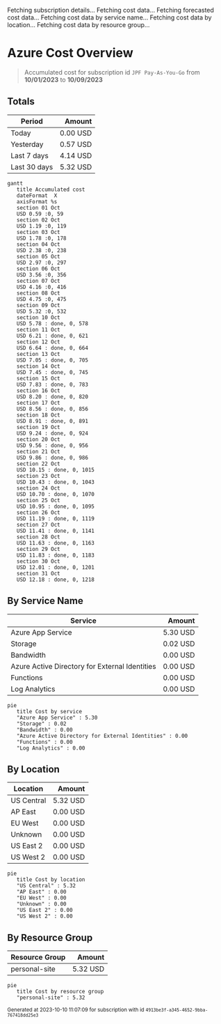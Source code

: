Fetching subscription details...
Fetching cost data...
Fetching forecasted cost data...
Fetching cost data by service name...
Fetching cost data by location...
Fetching cost data by resource group...
# Azure Cost Overview

> Accumulated cost for subscription id `JPF Pay-As-You-Go` from **10/01/2023** to **10/09/2023**

## Totals

|Period|Amount|
|---|---:|
|Today|0.00 USD|
|Yesterday|0.57 USD|
|Last 7 days|4.14 USD|
|Last 30 days|5.32 USD|

```mermaid
gantt
   title Accumulated cost
   dateFormat  X
   axisFormat %s
   section 01 Oct
   USD 0.59 :0, 59
   section 02 Oct
   USD 1.19 :0, 119
   section 03 Oct
   USD 1.78 :0, 178
   section 04 Oct
   USD 2.38 :0, 238
   section 05 Oct
   USD 2.97 :0, 297
   section 06 Oct
   USD 3.56 :0, 356
   section 07 Oct
   USD 4.16 :0, 416
   section 08 Oct
   USD 4.75 :0, 475
   section 09 Oct
   USD 5.32 :0, 532
   section 10 Oct
   USD 5.78 : done, 0, 578
   section 11 Oct
   USD 6.21 : done, 0, 621
   section 12 Oct
   USD 6.64 : done, 0, 664
   section 13 Oct
   USD 7.05 : done, 0, 705
   section 14 Oct
   USD 7.45 : done, 0, 745
   section 15 Oct
   USD 7.83 : done, 0, 783
   section 16 Oct
   USD 8.20 : done, 0, 820
   section 17 Oct
   USD 8.56 : done, 0, 856
   section 18 Oct
   USD 8.91 : done, 0, 891
   section 19 Oct
   USD 9.24 : done, 0, 924
   section 20 Oct
   USD 9.56 : done, 0, 956
   section 21 Oct
   USD 9.86 : done, 0, 986
   section 22 Oct
   USD 10.15 : done, 0, 1015
   section 23 Oct
   USD 10.43 : done, 0, 1043
   section 24 Oct
   USD 10.70 : done, 0, 1070
   section 25 Oct
   USD 10.95 : done, 0, 1095
   section 26 Oct
   USD 11.19 : done, 0, 1119
   section 27 Oct
   USD 11.41 : done, 0, 1141
   section 28 Oct
   USD 11.63 : done, 0, 1163
   section 29 Oct
   USD 11.83 : done, 0, 1183
   section 30 Oct
   USD 12.01 : done, 0, 1201
   section 31 Oct
   USD 12.18 : done, 0, 1218
```

## By Service Name

|Service|Amount|
|---|---:|
|Azure App Service|5.30 USD|
|Storage|0.02 USD|
|Bandwidth|0.00 USD|
|Azure Active Directory for External Identities|0.00 USD|
|Functions|0.00 USD|
|Log Analytics|0.00 USD|

```mermaid
pie
   title Cost by service
   "Azure App Service" : 5.30
   "Storage" : 0.02
   "Bandwidth" : 0.00
   "Azure Active Directory for External Identities" : 0.00
   "Functions" : 0.00
   "Log Analytics" : 0.00
```

## By Location

|Location|Amount|
|---|---:|
|US Central|5.32 USD|
|AP East|0.00 USD|
|EU West|0.00 USD|
|Unknown|0.00 USD|
|US East 2|0.00 USD|
|US West 2|0.00 USD|

```mermaid
pie
   title Cost by location
   "US Central" : 5.32
   "AP East" : 0.00
   "EU West" : 0.00
   "Unknown" : 0.00
   "US East 2" : 0.00
   "US West 2" : 0.00
```

## By Resource Group

|Resource Group|Amount|
|---|---:|
|personal-site|5.32 USD|

```mermaid
pie
   title Cost by resource group
   "personal-site" : 5.32
```

<sup>Generated at 2023-10-10 11:07:09 for subscription with id `4913be3f-a345-4652-9bba-767418dd25e3`</sup>

